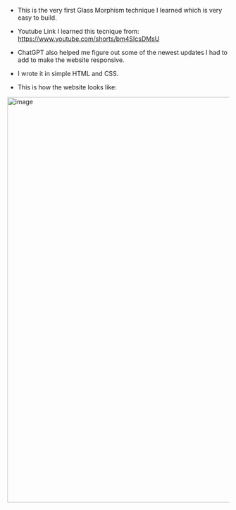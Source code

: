 - This is the very first Glass Morphism technique I learned which is very easy to build.
- Youtube Link I learned this tecnique from: https://www.youtube.com/shorts/bm4SIcsDMsU
- ChatGPT also helped me figure out some of the newest updates I had to add to make the website responsive.
- I wrote it in simple HTML and CSS.

- This is how the website looks like:
<img width="1920" height="921" alt="image" src="https://github.com/user-attachments/assets/934a2f5b-993c-40d7-ace1-b4078c28699e" />
